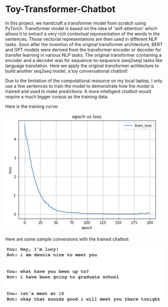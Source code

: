 # Toy-Transformer-Chatbot

In this project, we handcraft a transformer model from scratch using PyTorch. Transformer model is based on the idea of 'self-attention' which allows it to extract a very rich contextual representation of the words in the sentences. Those vectorial representations are then used in different NLP tasks. Soon after the invention of the original transformer architecture, BERT and GPT models were derived from the transformer encoder or decoder for transfer learning in various NLP tasks. The original transformer containing a encoder and a decoder was for sequence-to-sequence (seq2seq) tasks like language translation. Here we apply the original transformer achitecture to build another seq2seq model, a toy conversational chatbot!

Due to the limitation of the computational resource on my local laptop, I only use a few sentences to train the model to demonstrate how the model is trained and used to make predictions. A more intelligent chatbot would require a much bigger corpus as the training data.

Here is the training curve:

<img src="https://raw.githubusercontent.com/JiayuX/Toy-Transformer-Chatbot/main/1.png" width="500"/>

Here are some sample conversions with the trained chatbot:

<img src="https://raw.githubusercontent.com/JiayuX/Toy-Transformer-Chatbot/main/2.png" width="600"/>

